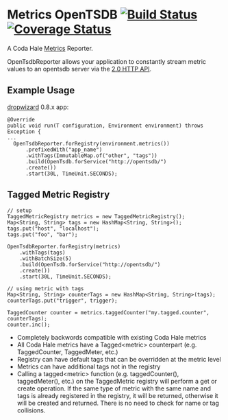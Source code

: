 Metrics OpenTSDB  [![Build Status](https://travis-ci.org/sps/metrics-opentsdb.png?branch=master)](https://travis-ci.org/sps/metrics-opentsdb) [![Coverage Status](https://coveralls.io/repos/sps/metrics-opentsdb/badge.png?branch=master)](https://coveralls.io/r/sps/metrics-opentsdb?branch=master)
================
A Coda Hale [Metrics](http://metrics.codahale.com/) Reporter.

OpenTsdbReporter allows your application to constantly stream metric values to an opentsdb server
via the [2.0 HTTP API](http://opentsdb.net/docs/build/html/api_http/index.html).

Example Usage
-------------

[dropwizard](http://dropwizard.io/) 0.8.x app:

    @Override
    public void run(T configuration, Environment environment) throws Exception {
    ...
      OpenTsdbReporter.forRegistry(environment.metrics())
          .prefixedWith("app_name")
          .withTags(ImmutableMap.of("other", "tags"))
          .build(OpenTsdb.forService("http://opentsdb/")
          .create())
          .start(30L, TimeUnit.SECONDS);
          

Tagged Metric Registry
----------------------

    // setup
    TaggedMetricRegistry metrics = new TaggedMetricRegistry();
    Map<String, String> tags = new HashMap<String, String>();
    tags.put("host", "localhost");
    tags.put("foo", "bar");
    
    OpenTsdbReporter.forRegistry(metrics)
        .withTags(tags)
        .withBatchSize(5)
		.build(OpenTsdb.forService("http://opentsdb/")
		.create())
		.start(30L, TimeUnit.SECONDS);
	
	// using metric with tags
	Map<String, String> counterTags = new HashMap<String, String>(tags);
	counterTags.put("trigger", trigger);
			
	TaggedCounter counter = metrics.taggedCounter("my.tagged.counter", counterTags);
	counter.inc();
		
* Completely backwords compatible with existing Coda Hale metrics
* All Coda Hale metrics have a Tagged\<metric\> counterpart (e.g. TaggedCounter, TaggedMeter, etc.)
* Registry can have default tags that can be overridden at the metric level
* Metrics can have additional tags not in the registry
* Calling a tagged\<metric\> function (e.g. taggedCounter(), taggedMeter(), etc.) on the TaggedMetric registry will perform a get or create operation.  If the same type of metric with the same name and tags is already registered in the registry, it will be returned, otherwise it will be created and returned.  There is no need to check for name or tag collisions.


    
	




